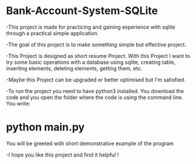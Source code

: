 # Bank-Account-System-SQLite

-This project is made for practicing and gaining experience with sqlite through a practical simple application.

-The goal of this project is to make something simple but effective project.

-This Project is designed as short resume Project. With this Project I want to try some basic operations with a database using sqlite, creating table, inserting elements, deleting elements, getting them, etc.

-Maybe this Project can be upgraded or better optimised but I'm satisfied.

-To run the project you need to have python3 installed. You download the code and you open the folder where the code is using the command line. You write:

# python main.py
You will be greeted with short demonstrative example of the program

-I hope you like this project and find it helpful !
